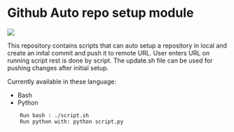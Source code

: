 # Github Auto repo setup module

<img src="https://lh3.googleusercontent.com/HkFBBqO2RF_KAqkyGRdN2gWSuf6K1UBw2SMomiE2xBNverJ7HXhnjKs4TKL1rCCwSQoWxznBEZ-zmDUb7tlxvLUb3X0sxUUzUDEyHyKZqLQ9Zscng77Ff9DDZKC_pOHBW77qkj71oIk=w600-h257-p-k" />

This repository contains scripts that can auto setup a repository in local and create an inital commit and push it to remote URL. User enters URL on running script rest is done by script.
The update.sh file can be used for pushing changes after initial setup.

Currently available in these language:
- Bash
- Python


```
    Run bash : ./script.sh
    Run python with: python script.py
```